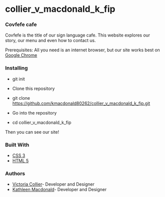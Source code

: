# collier_v_macdonald_k_fip

### Covfefe cafe

Covfefe is the title of our sign language cafe. This website explores our story, our menu and even how to contact us.

Prerequisites: All you need is an internet browser, but our site works best on [Google Chrome](https://www.google.com/chrome/)

### Installing

- git init

- Clone this repository

- git clone https://github.com/kmacdonald80262/collier_v_macdonald_k_fip.git

- Go into the repository

- cd collier_v_macdonald_k_fip

Then you can see our site!

### Built With

- [CSS 3](https://cssreference.io/flexbox/)
- [HTML 5](https://dev.w3.org/html5/html-author/)

### Authors

- [Victoria Collier](https://github.com/vcollier)- Developer and Designer
- [Kathleen Macdonald](https://github.com/kmacdonald80262)- Developer and Designer